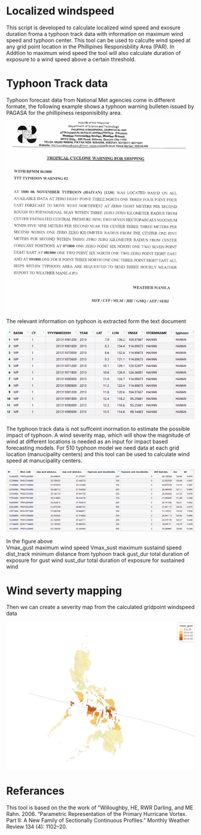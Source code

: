 # Localized windspeed 
This script is developed to calculate localized wind speed and exosure duration froma a typhoon track data with information on maximum wind speed and typhoon center. This tool can be used to calculte wind speed at any grid point location in the Phillipines Responisbility Area (PAR).  In Addtion to maximum wind speed the tool will also calculate duration of exposure to a wind speed above a certain threshold. 

# Typhoon Track data
Typhoon forecast data from National Met agencies come in different formate, the following example shows a typhoon warning bulleten issued by PAGASA for the phillipiness responisiblity area. 
![A forecast information of typhoon HAIYAN issued by PAGASA](figures/pagasa.png)

The relevant information on typhoon is extracted form the text document 

![A forecast data extracted from warning issued by PAGASA(the above text document)](figures/pagasa2.png)

The typhoon track data is not suffceint inormation to estimate the possible impact of typhoon. A wind severity map, which will show the magnitude of wind at different locations is needed as an input for impact based forecasting models. For 510 typhoon model we need data at each grid location (manucipality centers) and this tool can be used to calculate wind speed at manucipality centers.

![A forecast data at a grid point calculated by typhoontrack2grid](figures/pagasa3.png)

In the figure above  
Vmax_gust maximum wind speed
Vmax_sust maximum sustaind speed
dist_track minimum distance from typhoon track
gust_dur total duration of exposure for gust wind
sust_dur total duration of exposure for sustained wind 

# Wind severty mapping
Then we can create a severity map from  the calculated gridpoint windspeed data

![Wind severity map of Haiyan](figures/haiyan.JPG)

# Referances

This tool is based on the the work of "Willoughby, HE, RWR Darling, and ME Rahn. 2006. “Parametric Representation of the Primary Hurricane Vortex. Part II: A New Family of Sectionally Continuous Profiles.” Monthly Weather Review 134 (4): 1102–20.



